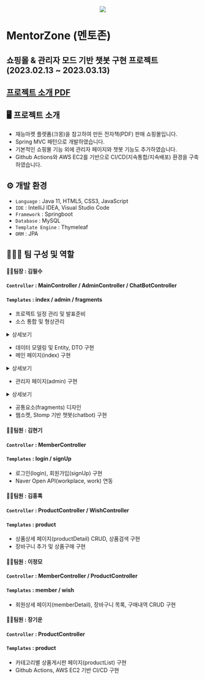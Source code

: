 <p align="center">
  <img src="https://user-images.githubusercontent.com/116870617/231695054-5832b536-59d8-4d3c-9043-7b56da96b74f.png">
</p>

# MentorZone (멘토존)
## 쇼핑몰 &amp; 관리자 모드 기반 챗봇 구현 프로젝트 (2023.02.13 ~ 2023.03.13)
## [프로젝트 소개 PDF](https://drive.google.com/file/d/1bpU7iVPnYZ2JlXM2T63D__F-oSB25bez/view?usp=share_link)

## 🖥️ 프로젝트 소개
- 재능마켓 플랫폼(크몽)을 참고하여 만든 전자책(PDF) 판매 쇼핑몰입니다.
- Spring MVC 패턴으로 개발하였습니다.
- 기본적인 쇼핑몰 기능 외에 관리자 페이지와 챗봇 기능도 추가하였습니다.
- Github Actions와 AWS EC2를 기반으로 CI/CD(지속통합/지속배포) 환경을 구축하였습니다.

## ⚙️ 개발 환경
- `Language` : Java 11, HTML5, CSS3, JavaScript
- `IDE` : IntelliJ IDEA, Visual Studio Code
- `Framework` : Springboot
- `Database` : MySQL
- `Template Engine` : Thymeleaf 
- `ORM` : JPA <br>

## 🧑‍🤝‍🧑 팀 구성 및 역할
#### 👨‍💻팀장 : 김필수 <br>
#### `Controller` : MainController / AdminController / ChatBotController <br>
#### `Templates` : index / admin / fragments <br>
- 프로젝트 일정 관리 및 발표준비
- 소스 통합 및 형상관리

<details>
<summary>상세보기</summary>
<br>
  <p align="center"><img src="https://user-images.githubusercontent.com/116870617/231911826-6b80cac9-204b-4b83-bc09-93219e2d4330.png" style="width: 700px"></p> 
<br>
  <p align="center">프로젝트 형상관리를 위한 기본 저장소를 생성합니다.</p>
<br>
  <p align="center"><img src="https://user-images.githubusercontent.com/116870617/231911827-171bd537-dcbc-4725-8649-7f353c0f51a1.png" style="width: 700px"></p>
<br>
  <p align="center">팀원들을 collaborators 및 contributers로 지정하여 저장소에 대한 pull Request뿐만 아니라 직접적인 push, pull의 권한을 부여하였습니다.</p>
<br>
  <p align="center"><img src="https://user-images.githubusercontent.com/116870617/231911828-4e900412-9fbe-4cc9-ac49-a25946e82122.png" style="width: 700px"></p>
<br>
  <p align="center">프로젝트 저장소를 fork하여 팀원 각자가 복사한 저장소를 통해 담당 파트별 소스코드를 업데이트할 수 있도록 합니다.</p>
<br>
  <p align="center"><img src="https://user-images.githubusercontent.com/116870617/231911830-c32ffbdf-c60f-4204-af24-1d13cc0a5b91.png" style="width: 700px"></p>
<br>
  <p align="center">특정 파트의 코드가 업데이트 되는대로 fork 저장소에서 프로젝트 저장소에 pull Request를 보냅니다.</p>
<br>
  <p align="center"><img src="https://user-images.githubusercontent.com/116870617/231911831-d6f95fbe-349c-4390-a33f-45c187e06bb3.png" style="width: 700px"></p>
<br>
  <p align="center">pull request의 커밋 내역을 확인하여 confirm을 통해 해당 수정사항을 프로젝트 저장소의 소스와 merge한 뒤,</p>
  <p align="center">각자의 fork 저장소에서 최신화합니다.</p>
<br>
</details>

- 데이터 모델링 및 Entity, DTO 구현
- 메인 페이지(index) 구현

<details>
<summary>상세보기</summary>
<br>
  <p align="center"><img src="https://user-images.githubusercontent.com/116870617/231920398-99017e79-96b6-4673-85c5-0c9607140e1b.png" style="width: 700px"></p> 
<br>
  <p align="center">header와 footer를 공통요소(fragments)로 분리한 후, 카테고리별 최신 상품 정보와 자동재생 갤러리, 챗봇 등을 구현하였습니다.</p>
<br><br>
  <p align="center"><img src="https://user-images.githubusercontent.com/116870617/231920403-83bef557-74d4-4fd5-b879-261b350d3e53.png" style="width: 700px"></p> 
<br>
<p align="center">카테고리별 상품 리스트를 가져온 뒤, 등록일 순으로 내림차순하여 최신 상품의 DTO를 브라우저에 노출시킵니다.</p>
<br>
  
  ```java
// ---------- MainCotroller --------------
  
@Controller
@RequestMapping("/")
@RequiredArgsConstructor
public class MainController {

    private final MemberRepository memberRepository;
    private final ProductService productService;

    @GetMapping({"","index"})
    public String index(Model model){

//  최신강의 기본 상품 표시 (it)

        ProductDto productDto = new ProductDto();

        List<ProductDto> productDtoList = productService.ItProductListDo("it");
        if (productDtoList.isEmpty()){
            productDto = null;
        } else {
            productDto = productDtoList.get(0);
        }
            model.addAttribute("productDto",productDto);
            return "index";
        }
  
 // --------- productService -------------
  
  // 상품 목록 상세 페이지 가져오기(It)
    public List<ProductDto> ItProductListDo(String productType) {

        List<ProductEntity> ItProductEntityList = productRepository.findByProductTypeDesc(productType);
        List<ProductDto> ItProductDtoList = new ArrayList<>();

        for(ProductEntity productEntity : ItProductEntityList){
            ItProductDtoList.add(ProductDto.toProductDto(productEntity));
        }


        return ItProductDtoList;
  
 // --------- productRepository ----------
  
  // JPA의 기본 SQL메소드에 없는 쿼리요청은 네이티브 쿼리(@Query)를 사용
  @Query(value = "select * from product where product_type =:type order by product_create desc",nativeQuery = true)
    List<ProductEntity> findByProductTypeDesc(@Param("type") String productType);
  
  ```
  
<br><br>
  <p align="center"><img src="https://user-images.githubusercontent.com/116870617/231920404-c781c7f9-841e-4133-8b36-cf4771d25c51.png" style="width: 700px"></p> 
<br>
  <p align="center">자동재생 갤러리는 javascript를 이용하여 이미지 요소에 별도의 class를 설정한 뒤,</p>
  <p align="center">일정한 시간간격으로 해당 class요소만 노출되도록 설정하였습니다.</p>
  <br>
  
  ```html
  <!-- 자동갤러리 -->
        <div class="gallery">
            <div class="con">
                <div class="gallery-con">
                    <ul>
                        <li class="fadeLi"></li>
                        <li></li>
                        <li></li>
                        <li></li>
                    </ul>
                </div>
                <div class="arrow-con">
                    <span class="arrow left" id="arrow-left"></span>
                    <span class="arrow right" id="arrow-right"></span>
                </div>
                <div class="item-con">
                    <ul>
                        <li class="on"></li>
                        <li></li>
                        <li></li>
                        <li></li>
                    </ul>
                </div>
            </div>
        </div>
  ```
  
  ```javascript
  
// 자동갤러리

const galleryLi = document.querySelectorAll('.gallery-con>ul>li');
const itemLi = document.querySelectorAll('.item-con>ul>li');

let i = -1;

function autoGallery(){
  // i가 갤러리 이미지 총 갯수에 도달할 경우 시작번호(0)로 세팅
  if(i>=galleryLi.length-1){
    i=-1;
  }
  i++;

  console.log(`i=>${i}`);

  galleryLi.forEach((el,idx)=>{
    if(i==idx){
      el.classList.add('fadeLi');
    } else {
      el.classList.remove('fadeLi');
    }
  })

  itemLi.forEach((el,idx)=>{
    if(i==idx){
      el.classList.add('on');
    } else {
      el.classList.remove('on');
    }
  })

}
// 3초마다 autoGallery 함수 실행
let setIn = setInterval(autoGallery,3000);

// 즉시실행 함수 (페이지 로드시 바로 실행)
(function(){
  autoGallery();
})()
  ```
  
<br>
</details>

- 관리자 페이지(admin) 구현

<details>
<summary>상세보기</summary>
<br>
  <p align="center"><img src="https://user-images.githubusercontent.com/116870617/231931082-9a431c7b-90bb-46a4-8295-9724ce6dbb60.png" style="width: 700px"></p> 
<br>
  <p align="center"></p>
<br>
  <p align="center"><img src="https://user-images.githubusercontent.com/116870617/231931085-470763ad-3123-4f56-962a-ef5123cca064.png" style="width: 700px"></p>
<br>
  <p align="center"></p>
<br>
  <p align="center"><img src="https://user-images.githubusercontent.com/116870617/231931087-11c4993a-7e01-4ee6-b9da-04aec28eb9ef.png" style="width: 700px"></p>
<br>
  <p align="center"></p>
<br>
  <p align="center"><img src="https://user-images.githubusercontent.com/116870617/231931090-b6b29221-ee2a-4d6b-9ed1-31aed79c7764.png" style="width: 700px"></p>
<br>
  <p align="center"></p>
<br>
  <p align="center"><img src="https://user-images.githubusercontent.com/116870617/231931092-0b4e3409-d2ca-4f64-aa8a-569291343fb4.png" style="width: 700px"></p>
<br>
  <p align="center"></p>
<br>
  <p align="center"><img src="https://user-images.githubusercontent.com/116870617/231931093-ba97d146-aaea-4007-af57-6b185f907927.png" style="width: 700px"></p>
<br>
  <p align="center"></p>
<br>
  <p align="center"><img src="https://user-images.githubusercontent.com/116870617/231931095-bb837310-ec66-45d0-ab5f-43b5da1335d6.png" style="width: 700px"></p>
<br>
  <p align="center"></p>
<br>
</details>

- 공통요소(fragments) 디자인
- 웹소켓, Stomp 기반 챗봇(chatbot) 구현 <br>

#### 👨‍💻팀원 : 김현기 <br>
#### `Controller` : MemberController <br>
#### `Templates` : login / signUp <br>
- 로그인(login), 회원가입(signUp) 구현
- Naver Open API(workplace, work) 연동 <br>

#### 👨‍💻팀원 : 김홍록 <br>
#### `Controller` : ProductController / WishController <br>
#### `Templates` : product <br>
- 상품상세 페이지(productDetail) CRUD, 상품검색 구현
- 장바구니 추가 및 상품구매 구현 <br>

#### 👨‍💻팀원 : 이정모 <br>
#### `Controller` : MemberController / ProductController <br>
#### `Templates` : member / wish <br>
- 회원상세 페이지(memberDetail), 장바구니 목록, 구매내역 CRUD 구현 <br>

#### 👨‍💻팀원 : 장기운 <br>
#### `Controller` : ProductController <br>
#### `Templates` : product <br>
- 카테고리별 상품게시판 페이지(productList) 구현
- Github Actions, AWS EC2 기반 CI/CD 구현 <br>
